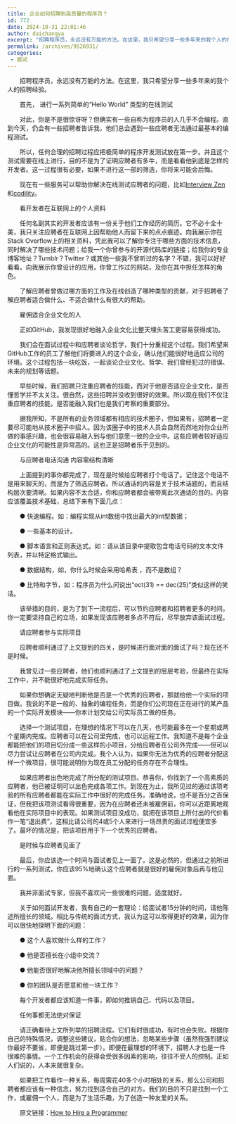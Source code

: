 ```yaml
---
title: 企业如何招聘到高质量的程序员？
id: 772
date: 2024-10-31 22:01:46
author: daichangya
excerpt: "招聘程序员，永远没有万能的方法。在这里，我只希望分享一些多年来的我个人的招聘经验。首先， 进行一系列简单的“Hello World” 类型的在线测试对此，你是不是很惊讶呀？但确实有一些自称为程序员的人几乎不会编程。直到今天，仍会有一些招聘者告诉我，他们总会遇到一些应聘者无法通过最基本的编程测试。"
permalink: /archives/9526931/
categories:
 - 面试
---
```



　　招聘程序员，永远没有万能的方法。在这里，我只希望分享一些多年来的我个人的招聘经验。

　　首先， 进行一系列简单的“Hello World” 类型的在线测试

　　对此，你是不是很惊讶呀？但确实有一些自称为程序员的人几乎不会编程。直到今天，仍会有一些招聘者告诉我，他们总会遇到一些应聘者无法通过最基本的编程测试。

　　所以，任何合理的招聘过程应把极简单的程序开发测试放在第一步。并且这个测试需要在线上进行，目的不是为了证明应聘者有多牛，而是看看他到底是怎样的开发者。这一过程很有必要，如果不进行这一部的筛选，你将来可能会后悔。

　　现在有一些服务可以帮助你解决在线测试应聘者的问题，比如[Interview Zen](http://www.interviewzen.com/)和[codility](http://codility.com/)。

　　看开发者在互联网上的个人资料

　　任何名副其实的开发者应该有一份关于他们工作经历的简历。它不必十全十美，我只关注应聘者在互联网上因帮助他人而留下来的点点痕迹。向我展示你在Stack Overflow上的相关资料，凭此我可以了解你专注于哪些方面的技术信息，同时解决了哪些技术问题；给我一个你曾参与的开源代码库的链接；给我你的专业博客地址？Tumblr？Twitter？或其他一些我不曾听过的名字？不错，我可以好好看看。向我展示你曾设计的应用，你曾工作过的网站，及你在其中担任怎样的角色。

　　了解应聘者曾做过哪方面的工作及在线创造了哪种类型的贡献，对于招聘者了解应聘者适合做什么、不适合做什么有很大的帮助。

　　雇佣适合企业文化的人

　　正如GitHub，我发现很好地融入企业文化比整天埋头苦工更容易获得成功。

　　我们会在面试过程中和应聘者谈论哲学，我们十分重视这个过程。我们希望来GitHub工作的员工了解他们将要进入的这个企业，确认他们能很好地适应公司的环境。这个过程包括一块吃饭，一起谈论企业文化、哲学、我们曾经犯过的错误、未来的规划等话题。

　　早些时候，我们招聘只注重应聘者的技能，而对于他是否适应企业文化，是否懂哲学并不太关注。很自然，这些招聘并没收到很好的效果。所以现在我们不仅注重应聘者的技能，是否能融入我们也是我们考察的重要部分。

　　据我所知，不是所有的业务领域都有相应的技术圈子，但如果有，招聘者一定要尽可能地从技术圈子中招人。因为该圈子中的技术人员会自然而然地对你企业所做的事感兴趣，也会很容易融入到与他们意愿一致的企业中。这些应聘者较好适应企业文化的可能性是异常高的。这也正是招聘者乐于见到的。

　　与应聘者电话沟通 内容需结构清晰

　　上面提到的事你都完成了，现在是时候给应聘者打个电话了。记住这个电话不是用来聊天的，而是为了筛选应聘者。所以通话的内容是关于技术话题的，而且结构层次要清晰。如果内容不太合适，你和应聘者都会被带离此次通话的目的。内容应该覆盖技术基础，总结下来有下面几点：

　　● 快速编程。如：编程实现从int数组中找出最大的int型数据；

　　● 一些基本的设计。 

　　● 脚本语言和正则表达式。如：请从该目录中提取包含电话号码的文本文件列表，并以特定格式输出。

　　● 数据结构，如，你什么时候会采用哈希表 ，而不是数组？

　　● 比特和字节，如：程序员为什么问说出“oct(31) == dec(25)”类似这样的笑话。

　　该举措的目的，是为了到下一流程后，可以节约应聘者和招聘者更多的时间。你一定要坚持自己的立场，如果发现该应聘者多点不符后，尽早放弃该面试过程。

　　请应聘者参与实际项目

　　应聘者顺利通过了上文提到的四关，是时候进行面对面的面试了吗？现在还不是时候。

　　我曾见过一些应聘者，他们也顺利通过了上文提到的层层考验，但最终在实际工作中，并不能很好地完成实际任务。

　　如果你想确定无疑地判断他是否是一个优秀的应聘者，那就给他一个实际的项目做。我说的不是一般的、抽象的编程任务，而是你们公司现在正在进行的某产品的一个实际开发模块——你本计划交给公司实际员工做的任务。

　　选择一个测试项目，在理想的情况下可以在几天，也可能最多在一个星期或两个星期内完成。应聘者可以在公司里完成，也可以远程工作。我知道不是每个企业都能把他们的项目切分成一些这样的小项目，分给应聘者在公司外完成——但可以尽力尝试让应聘者在公司内完成。我个人认为，如果你无法为优秀的应聘者分配这样一个微项目，很可能说明你为现在员工分配的任务存在不合理性。

　　如果应聘者出色地完成了所分配的测试项目。恭喜你，你找到了一个高素质的应聘者，他已被证明可以出色完成各项工作。到现在为止，我所见过的通过该项考验的所有应聘者都能在实际工作中很好的完成任务。准确地说，也不是百分之百保证，但我把该项测试看得很重要，因为在应聘者还未被雇佣前，你可以近距离地观看他在实际项目中的表现。如果测试项目没成功，就把在该项目上所付出的代价看作一笔“退出费”，这相比请公司的4或5个人来进行一场昂贵的面试过程便宜多了。最坏的情况是，把该项目用于下一个优秀的应聘者。

　　是时候与应聘者见面了

　　最后，你应该选一个时间与面试者见上一面了。这是必然的，但通过之前所进行的一系列测试，你应该95%地确认这个应聘者就是很好的雇佣对象后再与他见面。

　　我并非面试专家，但我不喜欢问一些很难的问题，适度就好。

　　关于如何面试开发者，我有自己的一套理论：给面试者15分钟的时间，请他陈述所擅长的领域。相比与传统的面试方式，我认为这可以取得更好的效果，因为你可以很快地探明下面的问题：

　　● 这个人喜欢做什么样的工作？

　　● 他是否擅长在小组中交流？

　　● 他能否很好地解决他所擅长领域中的问题？

　　● 你的团队是否愿意和他一块工作？

　　每个开发者都应该知道一件事，即如何推销自己、代码以及项目。

　　任何事都无法绝对保证

　　请正确看待上文所列举的招聘流程。它们有时很成功，有时也会失败。根据你自己的特殊情况，调整这些建议，贴合你的想法，忽略某些步骤（虽然我强烈建议你最好不要省，即便是跳过第一步）。即便在最理想的环境下，招聘人才也是一件很难的事情。一个工作机会的获得会受很多因素的影响，往往不受人的控制。正如人们说的，人本来就很复杂。

　　如果把工作看作一种关系，每周需花40多个小时相处的关系，那么公司和招聘者都应该有一种信念，努力找到适合自己的对方。我们的目的不只是找到一个工作，或雇佣一个人，而是为了生活乐趣，为了创造一种友爱的关系。

　　原文链接：[How to Hire a Programmer](http://www.codinghorror.com/blog/2012/03/how-to-hire-a-programmer.html)